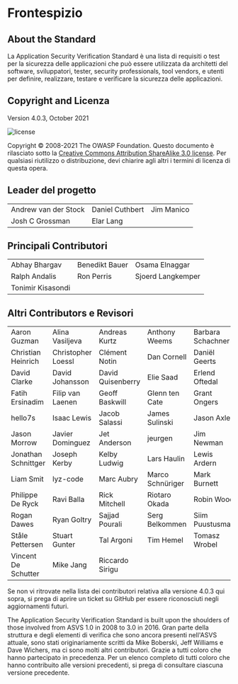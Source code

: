 # Frontespizio

## About the Standard

La Application Security Verification Standard è una lista di requisiti o test per la sicurezza delle applicazioni che può essere utilizzata da architetti del software, sviluppatori, tester, security professionals, tool vendors, e utenti per definire, realizzare, testare e verificare la sicurezza delle applicazioni.

## Copyright and Licenza

Version 4.0.3, October 2021

![license](../images/license.png)

Copyright © 2008-2021 The OWASP Foundation. Questo documento è rilasciato sotto la [Creative Commons Attribution ShareAlike 3.0 license](https://creativecommons.org/licenses/by-sa/3.0/). Per qualsiasi riutilizzo o distribuzione, devi chiarire agli altri i termini di licenza di questa opera.

## Leader del progetto

|                      	|                 	|            	|
|----------------------	|-----------------	|------------	|
| Andrew van der Stock 	| Daniel Cuthbert 	| Jim Manico 	|
| Josh C Grossman      	| Elar Lang     	|            	|

## Principali Contributori

|                	|                	|                   	|
|----------------	|----------------	|-------------------	|
| Abhay Bhargav  	| Benedikt Bauer 	| Osama Elnaggar    	|
| Ralph Andalis 	| Ron Perris     	| Sjoerd Langkemper 	|
| Tonimir Kisasondi |               	|                   	|

## Altri Contributors e Revisori

|                     |                    |                   |                  |                   |
| ------------------- | ------------------ | ----------------- | ---------------- | ----------------- |
| Aaron Guzman        | Alina Vasiljeva    | Andreas Kurtz     | Anthony Weems    | Barbara Schachner |
| Christian Heinrich  | Christopher Loessl | Clément Notin     | Dan Cornell      | Daniël Geerts     |
| David Clarke        | David Johansson    | David Quisenberry | Elie Saad        | Erlend Oftedal    |
| Fatih Ersinadim     | Filip van Laenen   | Geoff Baskwill    | Glenn ten Cate   | Grant Ongers      |
| hello7s             | Isaac Lewis        | Jacob Salassi     | James Sulinski   | Jason Axley       |
| Jason Morrow        | Javier Dominguez   | Jet Anderson      | jeurgen          | Jim Newman        |
| Jonathan Schnittger | Joseph Kerby       | Kelby Ludwig      | Lars Haulin      | Lewis Ardern      |
| Liam Smit           | lyz-code           | Marc Aubry        | Marco Schnüriger | Mark Burnett      |
| Philippe De Ryck    | Ravi Balla         | Rick Mitchell     | Riotaro Okada    | Robin Wood        |
| Rogan Dawes         | Ryan Goltry        | Sajjad Pourali    | Serg Belkommen   | Siim Puustusmaa   |
| Ståle Pettersen     | Stuart Gunter      | Tal Argoni        | Tim Hemel        | Tomasz Wrobel     |
| Vincent De Schutter | Mike Jang          | Riccardo Sirigu   |                  |                   |



Se non vi ritrovate nella lista dei contributori relativa alla versione 4.0.3 qui sopra, si prega di aprire un ticket su GitHub per essere riconosciuti negli aggiornamenti futuri.

The Application Security Verification Standard is built upon the shoulders of those involved from ASVS 1.0 in 2008 to 3.0 in 2016. Gran parte della struttura e degli elementi di verifica che sono ancora presenti nell'ASVS attuale, sono stati originariamente scritti da Mike Boberski, Jeff Williams e Dave Wichers, ma ci sono molti altri contributori. Grazie a tutti coloro che hanno partecipato in precedenza. Per un elenco completo di tutti coloro che hanno contribuito alle versioni precedenti, si prega di consultare ciascuna versione precedente.
